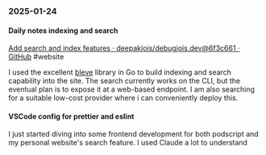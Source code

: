 ### 2025-01-24
#### Daily notes indexing and search
[Add search and index features · deepakjois/debugjois.dev@6f3c661 · GitHub](https://github.com/deepakjois/debugjois.dev/commit/6f3c6613f594fe78d600d3aeeafbd76d96f91e1a) #website 

I used the excellent [bleve](https://github.com/blevesearch) library in Go to build indexing and search capability into the site. The search currently works on the CLI, but the eventual plan is to expose it at a web-based endpoint. I am also searching for a suitable low-cost provider where i can conveniently deploy this.

#### VSCode config for prettier and eslint
I just started diving into some frontend development for both podscript and my personal website's search feature. I used Claude a lot to understand